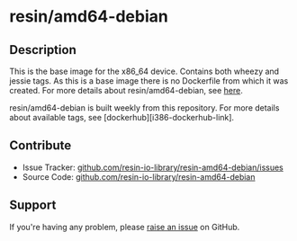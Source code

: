 # resin/amd64-debian

## Description
This is the base image for the x86_64 device. Contains both wheezy and jessie tags. As this is a base image there is no Dockerfile from which it was created. For more details about resin/amd64-debian, see [here][resin-base-images].

resin/amd64-debian is built weekly from this repository. For more details about available tags, see [dockerhub][i386-dockerhub-link].

## Contribute

- Issue Tracker: [github.com/resin-io-library/resin-amd64-debian/issues][issue-tracker]
- Source Code: [github.com/resin-io-library/resin-amd64-debian][source-code]

## Support

If you're having any problem, please [raise an issue][issue-tracker] on GitHub.

[amd64-dockerhub-link]:https://registry.hub.docker.com/u/resin/amd64-debian/
[resin-base-images]:http://docs.resin.io/#/pages/configuration/resin-base-images.md
[source-code]:https://github.com/resin-io-library/resin-amd64-debian
[issue-tracker]:https://github.com/resin-io-library/resin-amd64-debian/issues
